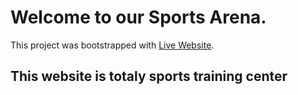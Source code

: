 # Welcome to our Sports Arena.

This project was bootstrapped with [Live Website](https://sports-arena-4444.netlify.app/).

## This website is totaly sports training center
